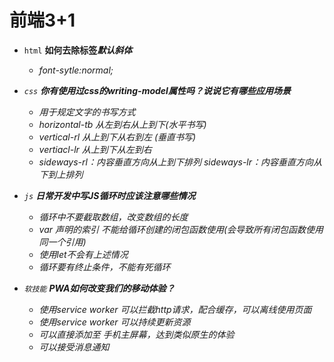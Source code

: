 # 前端3+1
- `html` **如何去除标签<i>默认斜体**
    - font-sytle:normal;
- `css` **你有使用过css的writing-model属性吗？说说它有哪些应用场景**
    - 用于规定文字的书写方式
    - horizontal-tb 从左到右从上到下(水平书写)
    - vertical-rl  从上到下从右到左 (垂直书写)
    - vertiacl-lr 从上到下从左到右
    - sideways-rl：内容垂直方向从上到下排列
    sideways-lr：内容垂直方向从下到上排列

- `js` **日常开发中写JS循环时应该注意哪些情况**
    - 循环中不要截取数组，改变数组的长度
    - var 声明的索引 不能给循环创建的闭包函数使用(会导致所有闭包函数使用同一个引用)
    - 使用let不会有上述情况
    - 循环要有终止条件，不能有死循环
- `软技能` **PWA如何改变我们的移动体验？**
    - 使用service worker 可以拦截http请求，配合缓存，可以离线使用页面
    - 使用service worker 可以持续更新资源
    - 可以直接添加至 手机主屏幕，达到类似原生的体验
    - 可以接受消息通知
